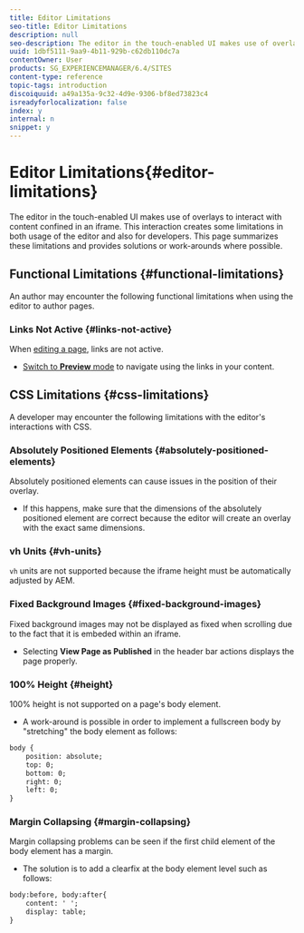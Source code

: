 ```yaml
---
title: Editor Limitations
seo-title: Editor Limitations
description: null
seo-description: The editor in the touch-enabled UI makes use of overlays to interact with content confined in an iframe. This interaction creates some limitations in both usage of the editor and also for developers.
uuid: 1dbf5111-9aa9-4b11-929b-c62db110dc7a
contentOwner: User
products: SG_EXPERIENCEMANAGER/6.4/SITES
content-type: reference
topic-tags: introduction
discoiquuid: a49a135a-9c32-4d9e-9306-bf8ed73823c4
isreadyforlocalization: false
index: y
internal: n
snippet: y
---
```


# Editor Limitations{#editor-limitations}

The editor in the touch-enabled UI makes use of overlays to interact with content confined in an iframe. This interaction creates some limitations in both usage of the editor and also for developers. This page summarizes these limitations and provides solutions or work-arounds where possible.

## Functional Limitations {#functional-limitations}

An author may encounter the following functional limitations when using the editor to author pages.

### Links Not Active {#links-not-active}

When [editing a page](../../../sites/authoring/using/editing-content.md#main-pars-note-f7d9), links are not active.

* [Switch to **Preview** mode](../../../sites/authoring/using/editing-content.md#main-pars-title-196884421) to navigate using the links in your content.

## CSS Limitations {#css-limitations}

A developer may encounter the following limitations with the editor's interactions with CSS.

### Absolutely Positioned Elements {#absolutely-positioned-elements}

Absolutely positioned elements can cause issues in the position of their overlay.

* If this happens, make sure that the dimensions of the absolutely positioned element are correct because the editor will create an overlay with the exact same dimensions.

### vh Units {#vh-units}

`vh` units are not supported because the iframe height must be automatically adjusted by AEM.

### Fixed Background Images {#fixed-background-images}

Fixed background images may not be displayed as fixed when scrolling due to the fact that it is embeded within an iframe.

* Selecting **View Page as Published** in the header bar actions displays the page properly.

### 100% Height {#height}

100% height is not supported on a page's body element.

* A work-around is possible in order to implement a fullscreen body by "stretching" the body element as follows:

```xml
body {
    position: absolute;
    top: 0;
    bottom: 0;
    right: 0;
    left: 0;
}
```

### Margin Collapsing {#margin-collapsing}

Margin collapsing problems can be seen if the first child element of the body element has a margin.

* The solution is to add a clearfix at the body element level such as follows:

```xml
body:before, body:after{
    content: ' ';
    display: table;
}
```


